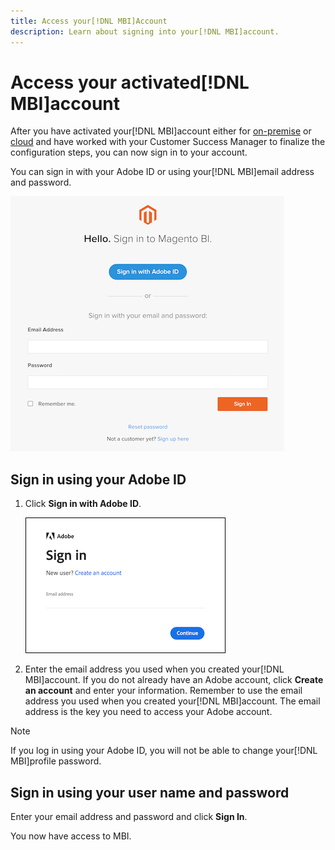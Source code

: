```yaml
---
title: Access your[!DNL MBI]Account
description: Learn about signing into your[!DNL MBI]account.
---
```

# Access your activated[!DNL MBI]account

After you have activated your[!DNL MBI]account either for [on-premise](../getting-started/onpremise-activation.md) or [cloud](../getting-started/cloud-activation.md) and have worked with your Customer Success Manager to finalize the configuration steps, you can now sign in to your account.

You can sign in with your Adobe ID or using your[!DNL MBI]email address and password.

![sign-in](../assets/sign-in.png)

## Sign in using your Adobe ID

1. Click **Sign in with Adobe ID**.

    ![sign-in-adobe](../assets/sign-in-adobe.png)

1. Enter the email address you used when you created your[!DNL MBI]account. If you do not already have an Adobe account, click **Create an account** and enter your information. Remember to use the email address you used when you created your[!DNL MBI]account. The email address is the key you need to access your Adobe account.

>[!NOTE]
>
>If you log in using your Adobe ID, you will not be able to change your[!DNL MBI]profile password.

## Sign in using your user name and password

Enter your email address and password and click **Sign In**.

You now have access to MBI.
